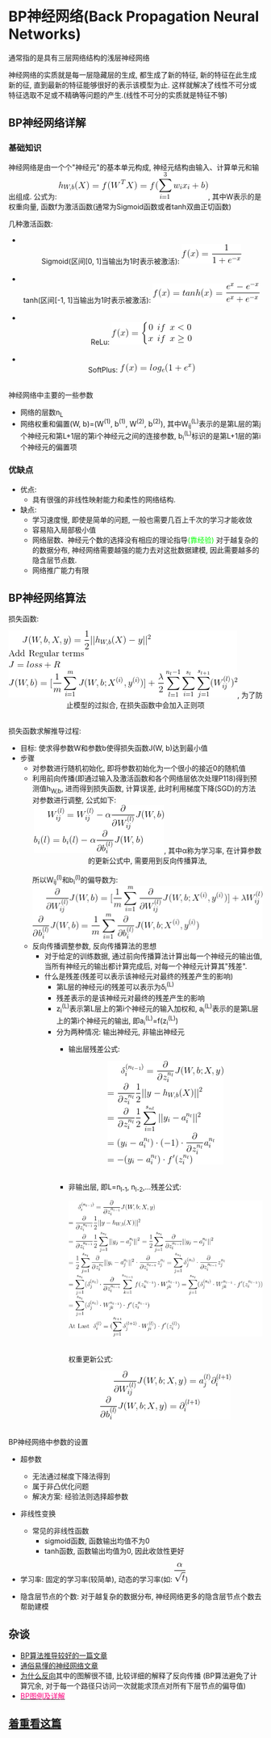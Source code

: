 # BP神经网络(Back Propagation Neural Networks)
通常指的是具有三层网络结构的浅层神经网络

神经网络的实质就是每一层隐藏层的生成, 都生成了新的特征, 新的特征在此生成新的征, 直到最新的特征能够很好的表示该模型为止.
这样就解决了线性不可分或特征选取不足或不精确等问题的产生.(线性不可分的实质就是特征不够)

## BP神经网络详解

### 基础知识

神经网络是由一个个"神经元"的基本单元构成, 神经元结构由输入、计算单元和输出组成.
公式为: ![](../MularGif/Part1-Classification/Chapter6Gif/NeuronsFormula.gif), 其中W表示的是权重向量, 
函数f为激活函数(通常为Sigmoid函数或者tanh双曲正切函数)

几种激活函数:
- <br><center>Sigmoid(区间[0, 1]当输出为1时表示被激活): ![](../MularGif/Part1-Classification/Chapter1Gif/Sigmoid.gif)</center></br>
- <br><center>tanh(区间[-1, 1]当输出为1时表示被激活): ![](../MularGif/Part1-Classification/Chapter6Gif/TanhFormula.gif)</center></br>
- <br><center>ReLu: ![](../MularGif/Part1-Classification/Chapter6Gif/ReLu.gif)</center></br>
- <br><center>SoftPlus: ![](../MularGif/Part1-Classification/Chapter6Gif/SoftPlus.gif)</center></br>

神经网络中主要的一些参数
- 网络的层数n<sub>L</sub>
- 网络权重和偏置(W, b)=(W<sup>(1)</sup>, b<sup>(1)</sup>, W<sup>(2)</sup>, b<sup>(2)</sup>), 
其中W<sub>ij</sub><sup>(L)</sup>表示的是第L层的第j个神经元和第L+1层的第i个神经元之间的连接参数, 
b<sub>i</sub><sup>(L)</sup>标识的是第L+1层的第i个神经元的偏置项

### 优缺点

- 优点:
    - 具有很强的非线性映射能力和柔性的网络结构.
- 缺点:
    - 学习速度慢, 即使是简单的问题, 一般也需要几百上千次的学习才能收敛
    - 容易陷入局部极小值
    - 网络层数、神经元个数的选择没有相应的理论指导<font color=##0FFF80>(靠经验)</font>
    对于越复杂的的数据分布, 神经网络需要越强的能力去对这批数据建模, 因此需要越多的隐含层节点数.
    - 网络推广能力有限

## BP神经网络算法

损失函数: 
<br><center>![](../MularGif/Part1-Classification/Chapter6Gif/BPLossFunction.gif), 为了防止模型的过拟合, 在损失函数中会加入正则项</center></br>


损失函数求解推导过程:
- 目标: 使求得参数W和参数b使得损失函数J(W, b)达到最小值
- 步骤
    - 对参数进行随机初始化, 即将参数初始化为一个很小的接近0的随机值
    - 利用前向传播(即通过输入及激活函数和各个网络层依次处理P118)得到预测值h<sub>W,b</sub>,
    进而得到损失函数, 计算误差, 此时利用梯度下降(SGD)的方法对参数进行调整, 公式如下:
    <br><center>![](../MularGif/Part1-Classification/Chapter6Gif/WandB.gif), 其中α称为学习率, 在计算参数的更新公式中, 
    需要用到反向传播算法,</center></br>
    所以W<sub>ij</sub><sup>(l)</sup>和b<sub>i</sub><sup>(l)</sup>的偏导数为:
    ![](../MularGif/Part1-Classification/Chapter6Gif/WandBDerivative.gif)
    - 反向传播调整参数, 反向传播算法的思想
        - 对于给定的训练数据, 通过前向传播算法计算出每一个神经元的输出值, 当所有神经元的输出都计算完成后,
        对每一个神经元计算其"残差".
        - 什么是残差(残差可以表示该神经元对最终的残差产生的影响)
            - 第L层的神经元i的残差可以表示为δ<sub>i</sub><sup>(L)</sup>
            - 残差表示的是该神经元对最终的残差产生的影响
            - z<sub>i</sub><sup>(L)</sup>表示第L层上的第i个神经元的输入加权和, 
            a<sub>i</sub><sup>(L)</sup>表示的是第L层上的第i个神经元的输出, 
            即a<sub>i</sub><sup>(L)</sup>=f(z<sub>i</sub><sup>(L)</sup>)
            - 分为两种情况: 输出神经元, 非输出神经元
                - 输出层残差公式:
                <br><center>![](../MularGif/Part1-Classification/Chapter6Gif/OutputLayerResidual.gif)</center></br>
                - 非输出层, 即L=n<sub>l-1</sub>, n<sub>l-2</sub>,...残差公式:
                <br><center>![](../MularGif/Part1-Classification/Chapter6Gif/NotOutputLayerResidual.gif)</center></br>
                
                    权重更新公式:
                    <br><center>![](../MularGif/Part1-Classification/Chapter6Gif/WandBupdate.gif)</center></br>
                       
                       
BP神经网络中参数的设置
- 超参数
    - 无法通过梯度下降法得到
    - 属于非凸优化问题
    - 解决方案: 经验法则选择超参数

- 非线性变换
    - 常见的非线性函数
        - sigmoid函数, 函数输出均值不为0
        - tanh函数, 函数输出均值为0, 因此收敛性更好
 
- 学习率: 固定的学习率(较简单), 动态的学习率(如: ![](../MularGif/Part1-Classification/Chapter6Gif/LearningRate.gif))

- 隐含层节点的个数: 对于越复杂的数据分布, 神经网络更多的隐含层节点个数去帮助建模

## 杂谈
- [BP算法推导较好的一篇文章](https://www.cnblogs.com/biaoyu/p/4591304.html)
- [通俗易懂的神经网络文章](https://blog.csdn.net/u014403897/article/details/46347351)
- [为什么反向](https://www.zhihu.com/question/27239198/answer/89853077)其中的图解很不错, 比较详细的解释了反向传播
(BP算法避免了计算冗余, 对于每一个路径只访问一次就能求顶点对所有下层节点的偏导值)
- [<font color=#FF0880>BP图例及详解</font>](https://blog.csdn.net/leiting_imecas/article/details/60463897)

## [着重看这篇](http://galaxy.agh.edu.pl/~vlsi/AI/backp_t_en/backprop.html)